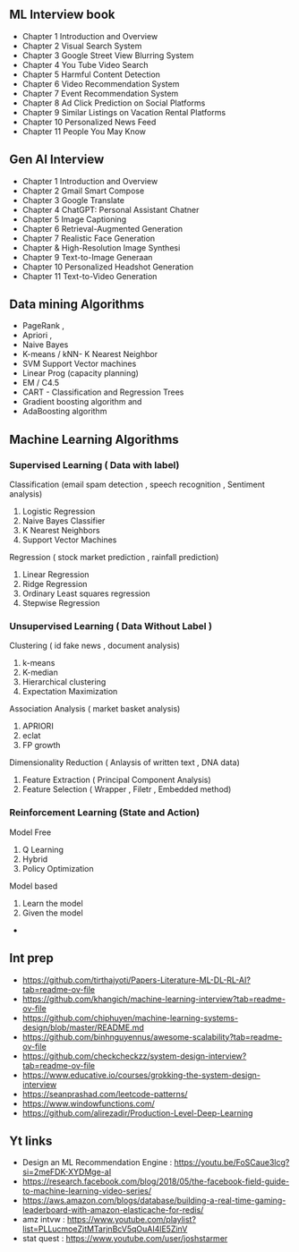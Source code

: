 ## ML Interview book
- Chapter 1 Introduction and Overview
- Chapter 2 Visual Search System
- Chapter 3 Google Street View Blurring System
- Chapter 4 You Tube Video Search
- Chapter 5 Harmful Content Detection
- Chapter 6 Video Recommendation System
- Chapter 7 Event Recommendation System
- Chapter 8 Ad Click Prediction on Social Platforms
- Chapter 9 Similar Listings on Vacation Rental Platforms
- Chapter 10 Personalized News Feed
- Chapter 11 People You May Know

## Gen AI Interview
- Chapter 1 Introduction and Overview
- Chapter 2 Gmail Smart Compose
- Chapter 3 Google Translate
- Chapter 4 ChatGPT: Personal Assistant Chatner
- Chapter 5 Image Captioning
- Chapter 6 Retrieval-Augmented Generation
- Chapter 7 Realistic Face Generation
- Chapter & High-Resolution Image Synthesi
- Chapter 9 Text-to-Image Generaan
- Chapter 10 Personalized Headshot Generation
- Chapter 11 Text-to-Video Generation

## Data mining Algorithms
* PageRank ,
* Apriori  ,
* Naive Bayes 
* K-means /  kNN- K Nearest Neighbor 
* SVM Support Vector machines 
* Linear Prog (capacity planning) 
* EM /  C4.5
* CART - Classification and Regression Trees 
* Gradient boosting algorithm and
* AdaBoosting algorithm



## Machine Learning Algorithms

### Supervised  Learning ( Data with label)
Classification (email spam detection , speech recognition , Sentiment analysis)
1. Logistic Regression
2. Naive Bayes Classifier
3. K Nearest Neighbors
4. Support Vector Machines

Regression ( stock market prediction , rainfall prediction)
1. Linear Regression
2. Ridge Regression
3. Ordinary Least squares regression
4. Stepwise Regression

### Unsupervised Learning ( Data Without Label )

Clustering ( id fake news , document analysis)
1. k-means
2. K-median
3. Hierarchical clustering
4. Expectation Maximization

Association Analysis ( market basket analysis)
1. APRIORI
2. eclat
3. FP growth 

Dimensionality Reduction ( Anlaysis of written text , DNA data)
1. Feature Extraction ( Principal Component Analysis)
2. Feature Selection ( Wrapper , Filetr , Embedded method)

### Reinforcement Learning (State and Action)
Model Free
1. Q Learning
2. Hybrid
3. Policy Optimization

Model based
1. Learn the model
2. Given the model 


- 
## Int prep
* https://github.com/tirthajyoti/Papers-Literature-ML-DL-RL-AI?tab=readme-ov-file
* https://github.com/khangich/machine-learning-interview?tab=readme-ov-file
* https://github.com/chiphuyen/machine-learning-systems-design/blob/master/README.md
* https://github.com/binhnguyennus/awesome-scalability?tab=readme-ov-file
* https://github.com/checkcheckzz/system-design-interview?tab=readme-ov-file
* https://www.educative.io/courses/grokking-the-system-design-interview
* https://seanprashad.com/leetcode-patterns/
* https://www.windowfunctions.com/
* https://github.com/alirezadir/Production-Level-Deep-Learning

## Yt links 
* Design an ML Recommendation Engine : https://youtu.be/FoSCaue3lcg?si=2meFDK-XYDMge-aI
* https://research.facebook.com/blog/2018/05/the-facebook-field-guide-to-machine-learning-video-series/
* https://aws.amazon.com/blogs/database/building-a-real-time-gaming-leaderboard-with-amazon-elasticache-for-redis/
* amz intvw : https://www.youtube.com/playlist?list=PLLucmoeZjtMTarjnBcV5qOuAI4lE5ZinV
* stat quest : https://www.youtube.com/user/joshstarmer


